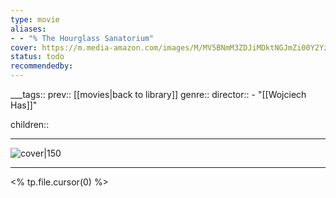 ```yaml
---
type: movie
aliases:
- - "% The Hourglass Sanatorium"
cover: https://m.media-amazon.com/images/M/MV5BNmM3ZDJiMDktNGJmZi00Y2YzLWEzNWMtZWYzMDJmYjdiNjdhXkEyXkFqcGc@._V1_SX300.jpg
status: todo
recommendedby:
---
```

___tags:: prev:: [[movies|back to library]]
genre::
director:: - "[[Wojciech Has]]"
  
children::
___
![cover|150](https://m.media-amazon.com/images/M/MV5BNmM3ZDJiMDktNGJmZi00Y2YzLWEzNWMtZWYzMDJmYjdiNjdhXkEyXkFqcGc@._V1_SX300.jpg)
___
<% tp.file.cursor(0) %>
